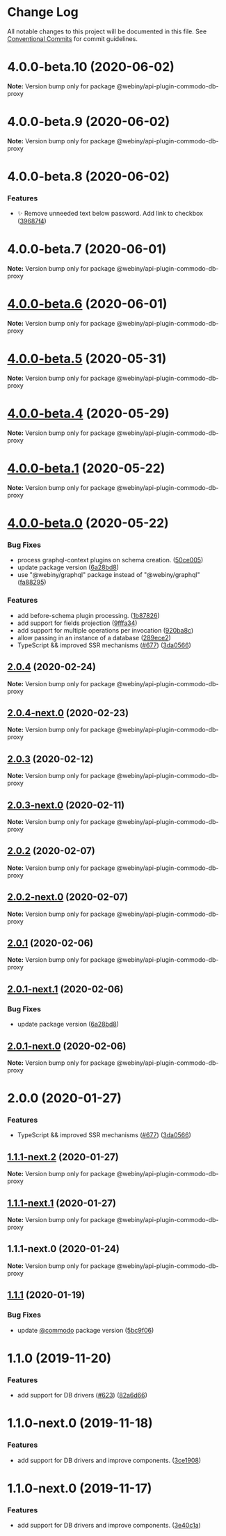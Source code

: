 # Change Log

All notable changes to this project will be documented in this file.
See [Conventional Commits](https://conventionalcommits.org) for commit guidelines.

# 4.0.0-beta.10 (2020-06-02)

**Note:** Version bump only for package @webiny/api-plugin-commodo-db-proxy





# 4.0.0-beta.9 (2020-06-02)

**Note:** Version bump only for package @webiny/api-plugin-commodo-db-proxy





# 4.0.0-beta.8 (2020-06-02)


### Features

* ✨  Remove unneeded text below password. Add link to checkbox ([39687f4](https://github.com/webiny/webiny-js/commit/39687f42f17c0066c681c16745ab9c37d5759f08))





# 4.0.0-beta.7 (2020-06-01)

**Note:** Version bump only for package @webiny/api-plugin-commodo-db-proxy





# [4.0.0-beta.6](https://github.com/webiny/webiny-js/compare/v4.0.0-beta.5...v4.0.0-beta.6) (2020-06-01)

**Note:** Version bump only for package @webiny/api-plugin-commodo-db-proxy





# [4.0.0-beta.5](https://github.com/webiny/webiny-js/compare/v4.0.0-beta.4...v4.0.0-beta.5) (2020-05-31)

**Note:** Version bump only for package @webiny/api-plugin-commodo-db-proxy





# [4.0.0-beta.4](https://github.com/webiny/webiny-js/compare/v4.0.0-beta.3...v4.0.0-beta.4) (2020-05-29)

**Note:** Version bump only for package @webiny/api-plugin-commodo-db-proxy





# [4.0.0-beta.1](https://github.com/webiny/webiny-js/compare/v4.0.0-beta.0...v4.0.0-beta.1) (2020-05-22)

**Note:** Version bump only for package @webiny/api-plugin-commodo-db-proxy





# [4.0.0-beta.0](https://github.com/webiny/webiny-js/compare/v1.15.1...v4.0.0-beta.0) (2020-05-22)


### Bug Fixes

* process graphql-context plugins on schema creation. ([50ce005](https://github.com/webiny/webiny-js/commit/50ce005d99ed8a6784518d50511173ae21efb54f))
* update package version ([6a28bd8](https://github.com/webiny/webiny-js/commit/6a28bd865e1da82343c6dbe4b72f17fe21b63810))
* use "@webiny/graphql" package instead of "@webiny/graphql" ([fa88295](https://github.com/webiny/webiny-js/commit/fa882953cc1c2c8e98b97e10e1e7d21fe2d87edb))


### Features

* add before-schema plugin processing. ([1b87826](https://github.com/webiny/webiny-js/commit/1b87826c733076cf4479da3e194dbd8502d14761))
* add support for fields projection ([9fffa34](https://github.com/webiny/webiny-js/commit/9fffa34fbe77b2831fd836d20ea9c3e7b004145d))
* add support for multiple operations per invocation ([920ba8c](https://github.com/webiny/webiny-js/commit/920ba8c77578a4a4d7b47942d13f0acd4f540a6b))
* allow passing in an instance of a database ([289ece2](https://github.com/webiny/webiny-js/commit/289ece2931d7187e79a04131ad38443420303058))
* TypeScript && improved SSR mechanisms ([#677](https://github.com/webiny/webiny-js/issues/677)) ([3da0566](https://github.com/webiny/webiny-js/commit/3da0566f29e1d46df0e7c357be0b42bdaa4c7d2b))





## [2.0.4](https://github.com/webiny/webiny-js/compare/@webiny/api-plugin-commodo-db-proxy@2.0.4-next.0...@webiny/api-plugin-commodo-db-proxy@2.0.4) (2020-02-24)

**Note:** Version bump only for package @webiny/api-plugin-commodo-db-proxy





## [2.0.4-next.0](https://github.com/webiny/webiny-js/compare/@webiny/api-plugin-commodo-db-proxy@2.0.3...@webiny/api-plugin-commodo-db-proxy@2.0.4-next.0) (2020-02-23)

**Note:** Version bump only for package @webiny/api-plugin-commodo-db-proxy





## [2.0.3](https://github.com/webiny/webiny-js/compare/@webiny/api-plugin-commodo-db-proxy@2.0.3-next.0...@webiny/api-plugin-commodo-db-proxy@2.0.3) (2020-02-12)

**Note:** Version bump only for package @webiny/api-plugin-commodo-db-proxy





## [2.0.3-next.0](https://github.com/webiny/webiny-js/compare/@webiny/api-plugin-commodo-db-proxy@2.0.2...@webiny/api-plugin-commodo-db-proxy@2.0.3-next.0) (2020-02-11)

**Note:** Version bump only for package @webiny/api-plugin-commodo-db-proxy





## [2.0.2](https://github.com/webiny/webiny-js/compare/@webiny/api-plugin-commodo-db-proxy@2.0.2-next.0...@webiny/api-plugin-commodo-db-proxy@2.0.2) (2020-02-07)

**Note:** Version bump only for package @webiny/api-plugin-commodo-db-proxy





## [2.0.2-next.0](https://github.com/webiny/webiny-js/compare/@webiny/api-plugin-commodo-db-proxy@2.0.1...@webiny/api-plugin-commodo-db-proxy@2.0.2-next.0) (2020-02-07)

**Note:** Version bump only for package @webiny/api-plugin-commodo-db-proxy





## [2.0.1](https://github.com/webiny/webiny-js/compare/@webiny/api-plugin-commodo-db-proxy@2.0.1-next.1...@webiny/api-plugin-commodo-db-proxy@2.0.1) (2020-02-06)

**Note:** Version bump only for package @webiny/api-plugin-commodo-db-proxy





## [2.0.1-next.1](https://github.com/webiny/webiny-js/compare/@webiny/api-plugin-commodo-db-proxy@2.0.1-next.0...@webiny/api-plugin-commodo-db-proxy@2.0.1-next.1) (2020-02-06)


### Bug Fixes

* update package version ([6a28bd8](https://github.com/webiny/webiny-js/commit/6a28bd865e1da82343c6dbe4b72f17fe21b63810))





## [2.0.1-next.0](https://github.com/webiny/webiny-js/compare/@webiny/api-plugin-commodo-db-proxy@2.0.0...@webiny/api-plugin-commodo-db-proxy@2.0.1-next.0) (2020-02-06)

**Note:** Version bump only for package @webiny/api-plugin-commodo-db-proxy





# 2.0.0 (2020-01-27)


### Features

* TypeScript && improved SSR mechanisms ([#677](https://github.com/webiny/webiny-js/issues/677)) ([3da0566](https://github.com/webiny/webiny-js/commit/3da0566f29e1d46df0e7c357be0b42bdaa4c7d2b))





## [1.1.1-next.2](https://github.com/webiny/webiny-js/compare/@webiny/api-plugin-commodo-db-proxy@1.1.1-next.1...@webiny/api-plugin-commodo-db-proxy@1.1.1-next.2) (2020-01-27)

**Note:** Version bump only for package @webiny/api-plugin-commodo-db-proxy





## [1.1.1-next.1](https://github.com/webiny/webiny-js/compare/@webiny/api-plugin-commodo-db-proxy@1.1.1-next.0...@webiny/api-plugin-commodo-db-proxy@1.1.1-next.1) (2020-01-27)

**Note:** Version bump only for package @webiny/api-plugin-commodo-db-proxy





## 1.1.1-next.0 (2020-01-24)

**Note:** Version bump only for package @webiny/api-plugin-commodo-db-proxy





## [1.1.1](https://github.com/webiny/webiny-js/compare/@webiny/api-plugin-commodo-mongodb@1.1.0...@webiny/api-plugin-commodo-mongodb@1.1.1) (2020-01-19)


### Bug Fixes

* update [@commodo](https://github.com/commodo) package version ([5bc9f06](https://github.com/webiny/webiny-js/commit/5bc9f061c77964ce878f038747b4c974409c5759))





# 1.1.0 (2019-11-20)


### Features

* add support for DB drivers ([#623](https://github.com/webiny/webiny-js/issues/623)) ([82a6d66](https://github.com/webiny/webiny-js/commit/82a6d66d5ad96e4da13c035d2524c03bd50a7dff))





# 1.1.0-next.0 (2019-11-18)


### Features

* add support for DB drivers and improve components. ([3ce1908](https://github.com/webiny/webiny-js/commit/3ce1908))





# 1.1.0-next.0 (2019-11-17)


### Features

* add support for DB drivers and improve components. ([3e40c1a](https://github.com/webiny/webiny-js/commit/3e40c1a))
